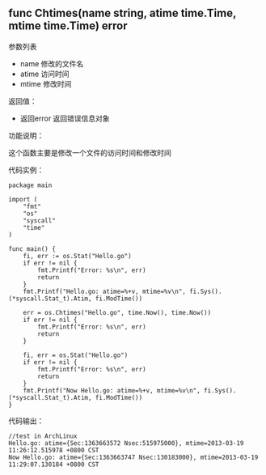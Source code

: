 ## func Chtimes(name string, atime time.Time, mtime time.Time) error

参数列表

- name  修改的文件名
- atime 访问时间
- mtime 修改时间

返回值：

- 返回error 返回错误信息对象

功能说明：

这个函数主要是修改一个文件的访问时间和修改时间

代码实例：

    package main

    import (
        "fmt"
        "os"
        "syscall"
        "time"
    )

    func main() {
        fi, err := os.Stat("Hello.go")
        if err != nil {
            fmt.Printf("Error: %s\n", err)
            return
        }
        fmt.Printf("Hello.go: atime=%+v, mtime=%v\n", fi.Sys().(*syscall.Stat_t).Atim, fi.ModTime())

        err = os.Chtimes("Hello.go", time.Now(), time.Now())
        if err != nil {
            fmt.Printf("Error: %s\n", err)
            return
        }

        fi, err = os.Stat("Hello.go")
        if err != nil {
            fmt.Printf("Error: %s\n", err)
            return
        }
        fmt.Printf("Now Hello.go: atime=%+v, mtime=%v\n", fi.Sys().(*syscall.Stat_t).Atim, fi.ModTime())
    }

代码输出：

    //test in ArchLinux
    Hello.go: atime={Sec:1363663572 Nsec:515975000}, mtime=2013-03-19 11:26:12.515978 +0800 CST
    Now Hello.go: atime={Sec:1363663747 Nsec:130183000}, mtime=2013-03-19 11:29:07.130184 +0800 CST
